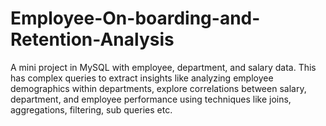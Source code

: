 # Employee-On-boarding-and-Retention-Analysis
A mini project in MySQL with employee, department, and salary data. This has complex queries to extract insights like analyzing employee demographics within departments, explore correlations between salary, department, and employee performance using techniques like joins, aggregations, filtering, sub queries etc.
